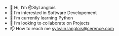 - 👋 Hi, I’m @SlyLanglois
- 👀 I’m interested in Software Developement
- 🌱 I’m currently learning Python
- 💞️ I’m looking to collaborate on Projects 
- 📫 How to reach me sylvain.langlois@cerence.com

<!---
SlyLanglois/SlyLanglois is a ✨ special ✨ repository because its `README.md` (this file) appears on your GitHub profile.
You can click the Preview link to take a look at your changes.
--->
